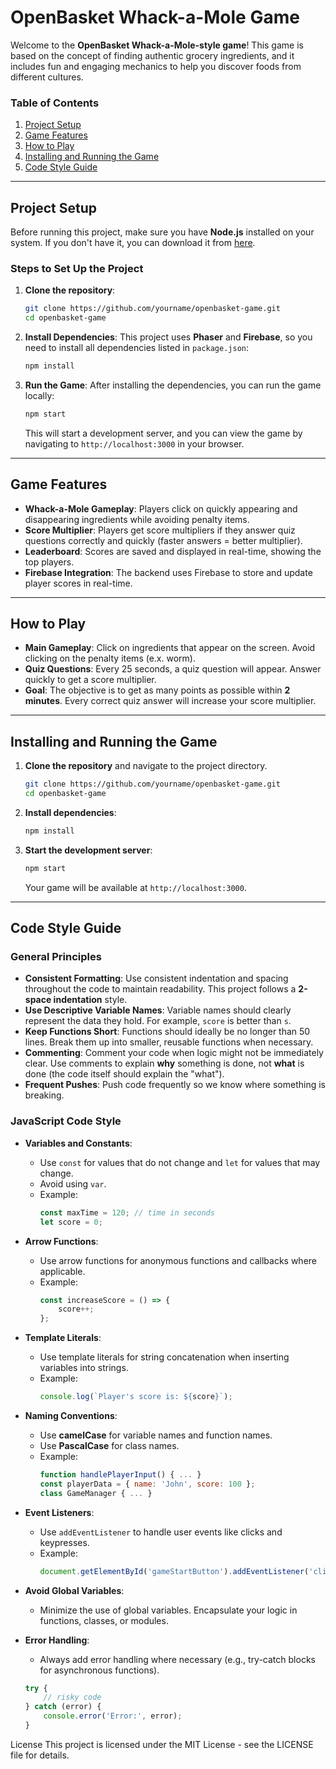 # **OpenBasket Whack-a-Mole Game**

Welcome to the **OpenBasket Whack-a-Mole-style game**! This game is based on the concept of finding authentic grocery ingredients, and it includes fun and engaging mechanics to help you discover foods from different cultures.

### **Table of Contents**
1. [Project Setup](#project-setup)
2. [Game Features](#game-features)
3. [How to Play](#how-to-play)
4. [Installing and Running the Game](#installing-and-running-the-game)
5. [Code Style Guide](#code-style-guide)

---

## **Project Setup**

Before running this project, make sure you have **Node.js** installed on your system. If you don't have it, you can download it from [here](https://nodejs.org).

### **Steps to Set Up the Project**

1. **Clone the repository**:
    ```bash
    git clone https://github.com/yourname/openbasket-game.git
    cd openbasket-game
    ```

2. **Install Dependencies**:
    This project uses **Phaser** and **Firebase**, so you need to install all dependencies listed in `package.json`:
    ```bash
    npm install
    ```

3. **Run the Game**:
    After installing the dependencies, you can run the game locally:
    ```bash
    npm start
    ```

    This will start a development server, and you can view the game by navigating to `http://localhost:3000` in your browser.

---

## **Game Features**

- **Whack-a-Mole Gameplay**: Players click on quickly appearing and disappearing ingredients while avoiding penalty items.
- **Score Multiplier**: Players get score multipliers if they answer quiz questions correctly and quickly (faster answers = better multiplier).
- **Leaderboard**: Scores are saved and displayed in real-time, showing the top players.
- **Firebase Integration**: The backend uses Firebase to store and update player scores in real-time.

---

## **How to Play**

- **Main Gameplay**: Click on ingredients that appear on the screen. Avoid clicking on the penalty items (e.x. worm).
- **Quiz Questions**: Every 25 seconds, a quiz question will appear. Answer quickly to get a score multiplier.
- **Goal**: The objective is to get as many points as possible within **2 minutes**. Every correct quiz answer will increase your score multiplier.

---

## **Installing and Running the Game**

1. **Clone the repository** and navigate to the project directory.

    ```bash
    git clone https://github.com/yourname/openbasket-game.git
    cd openbasket-game
    ```

2. **Install dependencies**:
   
    ```bash
    npm install
    ```

3. **Start the development server**:
   
    ```bash
    npm start
    ```

    Your game will be available at `http://localhost:3000`.

---

## **Code Style Guide**

### **General Principles**
- **Consistent Formatting**: Use consistent indentation and spacing throughout the code to maintain readability. This project follows a **2-space indentation** style.
- **Use Descriptive Variable Names**: Variable names should clearly represent the data they hold. For example, `score` is better than `s`.
- **Keep Functions Short**: Functions should ideally be no longer than 50 lines. Break them up into smaller, reusable functions when necessary.
- **Commenting**: Comment your code when logic might not be immediately clear. Use comments to explain **why** something is done, not **what** is done (the code itself should explain the "what").
- **Frequent Pushes**: Push code frequently so we know where something is breaking.

### **JavaScript Code Style**

- **Variables and Constants**:
  - Use `const` for values that do not change and `let` for values that may change.
  - Avoid using `var`.
  - Example:
    ```javascript
    const maxTime = 120; // time in seconds
    let score = 0;
    ```

- **Arrow Functions**:
  - Use arrow functions for anonymous functions and callbacks where applicable.
  - Example:
    ```javascript
    const increaseScore = () => {
        score++;
    };
    ```

- **Template Literals**:
  - Use template literals for string concatenation when inserting variables into strings.
  - Example:
    ```javascript
    console.log(`Player's score is: ${score}`);
    ```

- **Naming Conventions**:
  - Use **camelCase** for variable names and function names.
  - Use **PascalCase** for class names.
  - Example:
    ```javascript
    function handlePlayerInput() { ... }
    const playerData = { name: 'John', score: 100 };
    class GameManager { ... }
    ```

- **Event Listeners**:
  - Use `addEventListener` to handle user events like clicks and keypresses.
  - Example:
    ```javascript
    document.getElementById('gameStartButton').addEventListener('click', startGame);
    ```

- **Avoid Global Variables**:
  - Minimize the use of global variables. Encapsulate your logic in functions, classes, or modules.
  
- **Error Handling**:
  - Always add error handling where necessary (e.g., try-catch blocks for asynchronous functions).

  ```javascript
  try {
      // risky code
  } catch (error) {
      console.error('Error:', error);
  }


License
This project is licensed under the MIT License - see the LICENSE file for details.
